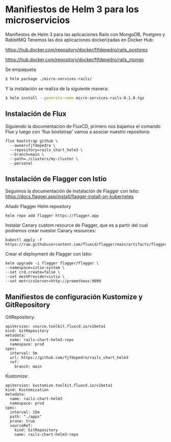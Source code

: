 # Manifiestos de Helm 3 para los microservicios

Manifiestos de Helm 3 para las aplicaciones Rails con MongoDB, Postgres y RabbitMQ
Tenemos las dos aplicaciones dockerizadas en Docker Hub:

https://hub.docker.com/repository/docker/fjfdepedro/rails_postgres

https://hub.docker.com/repository/docker/fjfdepedro/rails_mongo

Se empaqueta:
```sh
$ helm package ./micro-services-rails/
```
Y la instalación se realiza de la siguiente manera:
```sh
$ helm install --generate-name micro-services-rails-0.1.0.tgz 
```

## Instalación de Flux

Siguiendo la documentacion de FluxCD, primero nos bajamos el comando Flux y luego con 'flux bootstrap' vamos a asociar nuestro repositorio

```
flux bootstrap github \
  --owner=fjfdepedro \
  --repository=rails_chart_helm3 \
  --branch=main \
  --path=./clusters/my-cluster \
  --personal
```

## Instalación de Flagger con Istio

Seguimos la documentación de instalación de Flagger con Istio: https://docs.flagger.app/install/flagger-install-on-kubernetes

Añadir Flagger Helm repository
```
helm repo add flagger https://flagger.app
```
Instalar Canary custom resource de Flagger, que es a partir del cual podremos crear nuestor Canary resources:
```
kubectl apply -f https://raw.githubusercontent.com/fluxcd/flagger/main/artifacts/flagger/crd.yaml
```
Crear el deployment de Flagger con Istio:
```
helm upgrade -i flagger flagger/flagger \
--namespace=istio-system \
--set crd.create=false \
--set meshProvider=istio \
--set metricsServer=http://prometheus:9090
```


## Manifiestos de configuración Kustomize y GitRepository

GitRepository:
```
apiVersion: source.toolkit.fluxcd.io/v1beta1
kind: GitRepository
metadata:
  name: rails-chart-helm3-repo
  namespace: prod
spec:
  interval: 5m
  url: https://github.com/fjfdepedro/rails_chart_helm3
  ref:
    branch: main
```
Kustomize:
```
apiVersion: kustomize.toolkit.fluxcd.io/v1beta1
kind: Kustomization
metadata:
  name: rails-chart-helm3
  namespace: prod
spec:
  interval: 15m
  path: "./apps"
  prune: true
  sourceRef:
    kind: GitRepository
    name: rails-chart-helm3-repo
```
